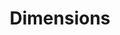 ---
layout: default
bigquery: https://console.cloud.google.com/bigquery?p=covid-19-dimensions-ai&page=table&d=data&t=publications
contributors: Digital Science, https://www.digital-science.com/
cost: Free for personal, non-commercial use.
description: Dimensions contains more than 100 million publications, ranging from
  articles published in scholarly journals, books and book chapters, to preprints
  and conference proceedings. All publications are contextualized with linked data
  sets, funding, publications, patents, clinical trials, and policy documents. You
  can also view associated categories, funders, institutions, and researcher profiles.
documentation: https://docs.dimensions.ai/bigquery/index.html
last_edit: Mon, 04 Apr 2022 19:04:00 GMT
location: https://www.dimensions.ai/products/free/
maintained_by: Digital Science, https://www.digital-science.com/
schema_fields: '[''links'', ''category_rcdc'', ''granted_year'', ''type'', ''funder_countries'',
  ''ipcr'', ''category_hra'', ''open_access_categories'', ''volume'', ''open_access_categories_v2'',
  ''date_inserted'', ''patent_ids'', ''filing_year'', ''application_number'', ''publisher'',
  ''doi'', ''address'', ''book_title'', ''end_date'', ''end_year'', ''altmetrics'',
  ''isbn'', ''legal_events'', ''types'', ''arxiv_id'', ''repository_id'', ''family_members_ids'',
  ''funder_org'', ''investigators'', ''resulting_publication_doi'', ''funding_cad'',
  ''inventor_names'', ''family_count'', ''external_ids'', ''acknowledgements'', ''category_uoa'',
  ''assignee_orgs'', ''citations_count'', ''date_imported_gbq'', ''category_bra'',
  ''original_assignee_countries'', ''abstract'', ''funding_usd'', ''researcher_ids'',
  ''mesh_headings'', ''associated_grant_ids'', ''current_assignee_orgs'', ''expiration_year'',
  ''funder_orgs'', ''relationships'', ''date_print'', ''repository_name'', ''research_org_city_names'',
  ''current_assignee'', ''gender'', ''proceedings_title'', ''funding_details'', ''conference'',
  ''category_icrp_ct'', ''funder_org_cities'', ''legal_status'', ''status'', ''funding_aud'',
  ''granted_date'', ''authors'', ''original_assignee_orgs'', ''reference_ids'', ''journal'',
  ''clinical_trial_ids'', ''funder_org_countries'', ''original_assignee'', ''foa_number'',
  ''priority_date'', ''date_modified'', ''metrics'', ''funding_currency'', ''subtitles'',
  ''pmid'', ''research_org_countries'', ''publication_date'', ''pmcid'', ''start_date'',
  ''editors'', ''assignee_countries'', ''date_normal'', ''year'', ''wikipedia_url'',
  ''aliases'', ''funding_nzd'', ''brief_title'', ''current_assignee_countries'', ''conditions'',
  ''date_online'', ''labels'', ''research_orgs'', ''associated_publication_id'', ''funding_jpy'',
  ''publication_ids'', ''start_year'', ''description'', ''associated_publication_pmid'',
  ''research_org_country_names'', ''email_address'', ''source_id'', ''funder_org_state_codes'',
  ''date'', ''expiration_date'', ''filing_date'', ''interventions'', ''title'', ''funder_org_acronyms'',
  ''created_date'', ''organisation_details'', ''language'', ''category_hrcs_rac'',
  ''name'', ''grant_number'', ''book_series_title'', ''filing_status'', ''cpc'', ''eisbn'',
  ''research_org_cities'', ''cited_by_ids'', ''resulting_publication_ids'', ''registry'',
  ''funding_chf'', ''kind'', ''funding_gbp'', ''funding_amount'', ''active_years'',
  ''linkout'', ''category_hrcs_hc'', ''parent_id'', ''journal_lists'', ''citation_string'',
  ''original_title'', ''publication_year'', ''license'', ''original_abstract'', ''family_id'',
  ''research_org_state_names'', ''id'', ''funding_cny'', ''jurisdiction'', ''supporting_grant_ids'',
  ''category_icrp_cso'', ''research_org_state_codes'', ''associated_publication_arxiv_id'',
  ''repository_url'', ''acronyms'', ''priority_year'', ''issue'', ''phase'', ''categories'',
  ''concepts'', ''pages'', ''category_for'', ''established'', ''category_sdg'', ''embargo_date'',
  ''mesh_terms'', ''citations'', ''acronym'', ''funding_eur'', ''associated_publication_doi'']'
shortname: dimensions
tags:
- scholarly literature
- patents
- funding
- clinical trials
- academic profiles
terms_of_use: 'Use of both the Dimensions COVID-19 dataset and full Dimensions dataset
  are subject to the Dimensions Terms of use: https://www.dimensions.ai/policies-terms-legal '
title: Dimensions
uuid: dcff88bd-fe6b-4fdb-8159-809bf9d7bc1c
---